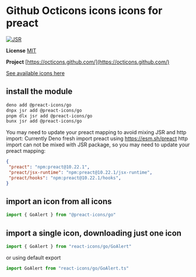 # Github Octicons icons icons for preact

[![JSR](https://jsr.io/badges/@preact-icons/go)](https://jsr.io/@preact-icons/go)

**License** [MIT](https://github.com/primer/octicons/blob/master/LICENSE)

**Project** [https://octicons.github.com/](https://octicons.github.com/)

[See available icons here](https://react-icons.deno.dev/go)

## install the module

```bash
deno add @preact-icons/go
dnpx jsr add @preact-icons/go
pnpm dlx jsr add @preact-icons/go
bunx jsr add @preact-icons/go
```

You may need to update your preact mapping to avoid mixing JSR and http import:
Currently Deno fresh import preact using https://esm.sh/preact http import can not be mixed with JSR package, so you may need to update your preact mapping:
```json
{
 "preact": "npm:preact@10.22.1",
 "preact/jsx-runtime": "npm:preact@10.22.1/jsx-runtime",
 "preact/hooks": "npm:preact@10.22.1/hooks",
}
```

## import an icon from all icons

```ts
import { GoAlert } from "@preact-icons/go"
```

## import a single icon, downloading just one icon

```ts
import { GoAlert } from "react-icons/go/GoAlert"
```

or using default export

```ts
import GoAlert from "react-icons/go/GoAlert.ts"
```
